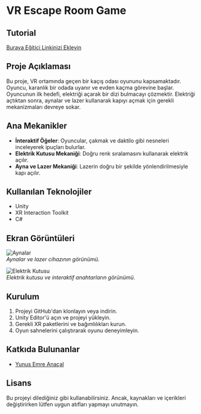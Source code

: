 # VR Escape Room Game

## Tutorial
[Buraya Eğitici Linkinizi Ekleyin](#)

## Proje Açıklaması
Bu proje, VR ortamında geçen bir kaçış odası oyununu kapsamaktadır. Oyuncu, karanlık bir odada uyanır ve evden kaçma görevine başlar. Oyuncunun ilk hedefi, elektriği açarak bir dizi bulmacayı çözmektir. Elektriği açtıktan sonra, aynalar ve lazer kullanarak kapıyı açmak için gerekli mekanizmaları devreye sokar.

## Ana Mekanikler
- **İnteraktif Öğeler**: Oyuncular, çakmak ve daktilo gibi nesneleri inceleyerek ipuçları bulurlar.
- **Elektrik Kutusu Mekaniği**: Doğru renk sıralamasını kullanarak elektrik açılır.
- **Ayna ve Lazer Mekaniği**: Lazerin doğru bir şekilde yönlendirilmesiyle kapı açılır.

## Kullanılan Teknolojiler
- Unity
- XR Interaction Toolkit
- C#

## Ekran Görüntüleri
![Aynalar](link-to-your-screenshot)  
*Aynalar ve lazer cihazının görünümü.*

![Elektrik Kutusu](link-to-your-screenshot)  
*Elektrik kutusu ve interaktif anahtarların görünümü.*

## Kurulum
1. Projeyi GitHub'dan klonlayın veya indirin.
2. Unity Editor'ü açın ve projeyi yükleyin.
3. Gerekli XR paketlerini ve bağımlılıkları kurun.
4. Oyun sahnelerini çalıştırarak oyunu deneyimleyin.

## Katkıda Bulunanlar
- [Yunus Emre Anaçal]([link-to-your-github-profile](https://github.com/YunusEmreAnacal/))

## Lisans
Bu projeyi dilediğiniz gibi kullanabilirsiniz. Ancak, kaynakları ve içerikleri değiştirirken lütfen uygun atıfları yapmayı unutmayın.
